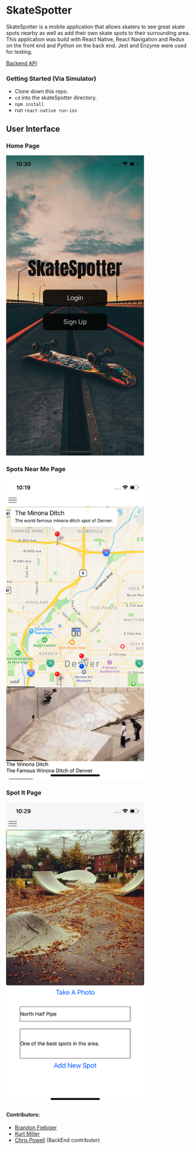 # SkateSpotter

SkateSpotter is a mobile application that allows skaters to see great skate spots nearby as well as add their own skate spots to their
surrounding area. This application was build with React Native, React Navigation and Redux on the front end and Python on the back end. 
Jest and Enzyme were used for testing.

[Backend API](https://github.com/1powechri2/Skate-Spotter-BE)

### Getting Started (Via Simulator)

  * Clone down this repo.
  * `cd` into the skateSpotter directory.
  * `npm install`
  * run `react-native run-ios`

## User Interface 

### Home Page

<img src="src/assets/images/Home.png" width="375" />

### Spots Near Me Page

<img src="src/assets/images/spot-map.png" width="375" />

### Spot It Page

<img src="src/assets/images/half-pipe.png" width="375" />

#### Contributors: 
  * [Brandon Fiebiger](https://github.com/brandonfiebiger)
  * [Kurt Miller](https://github.com/kmiller9393)
  * [Chris Powell](https://github.com/1powechri2) (BackEnd contributor)
